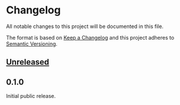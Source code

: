 # Changelog
All notable changes to this project will be documented in this file.

The format is based on [Keep a Changelog](http://keepachangelog.com/en/1.0.0/)
and this project adheres to [Semantic Versioning](http://semver.org/spec/v2.0.0.html).

## [Unreleased]

## 0.1.0

Initial public release.

[Unreleased]: https://github.com/jabref/cloudref/compare/0.1.0...HEAD
[0.2.0]: https://github.com/jabref/cloudref/compare/0.1.0...0.2.0
